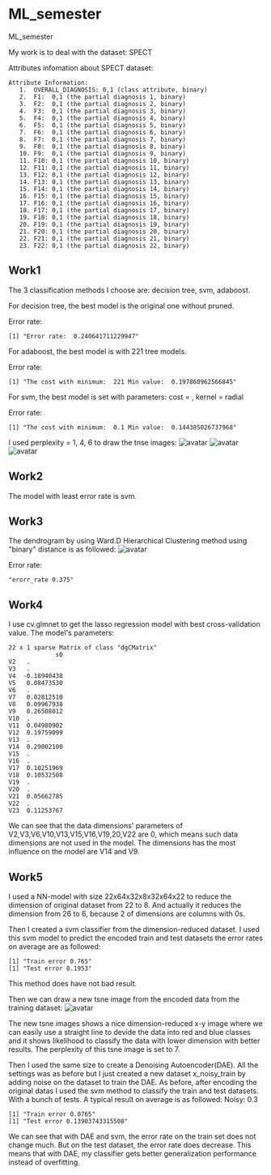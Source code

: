 # ML_semester
ML_semester

My work is to deal with the dataset: SPECT

Attributes infomation about SPECT dataset:
```
Attribute Information:
   1.  OVERALL_DIAGNOSIS: 0,1 (class attribute, binary)
   2.  F1:  0,1 (the partial diagnosis 1, binary)
   3.  F2:  0,1 (the partial diagnosis 2, binary)
   4.  F3:  0,1 (the partial diagnosis 3, binary)
   5.  F4:  0,1 (the partial diagnosis 4, binary)
   6.  F5:  0,1 (the partial diagnosis 5, binary)
   7.  F6:  0,1 (the partial diagnosis 6, binary)
   8.  F7:  0,1 (the partial diagnosis 7, binary)
   9.  F8:  0,1 (the partial diagnosis 8, binary)
   10. F9:  0,1 (the partial diagnosis 9, binary)
   11. F10: 0,1 (the partial diagnosis 10, binary)
   12. F11: 0,1 (the partial diagnosis 11, binary)
   13. F12: 0,1 (the partial diagnosis 12, binary)
   14. F13: 0,1 (the partial diagnosis 13, binary)
   15. F14: 0,1 (the partial diagnosis 14, binary)
   16. F15: 0,1 (the partial diagnosis 15, binary)
   17. F16: 0,1 (the partial diagnosis 16, binary)
   18. F17: 0,1 (the partial diagnosis 17, binary)
   19. F18: 0,1 (the partial diagnosis 18, binary)
   20. F19: 0,1 (the partial diagnosis 19, binary)
   21. F20: 0,1 (the partial diagnosis 20, binary)
   22. F21: 0,1 (the partial diagnosis 21, binary)
   23. F22: 0,1 (the partial diagnosis 22, binary)
```

## Work1
The 3 classification methods I choose are: decision tree, svm, adaboost.

For decision tree, the best model is the original one without pruned.

Error rate:
```
[1] "Error rate:  0.240641711229947"
```

For adaboost, the best model is with 221 tree models.

Error rate:
```
[1] "The cost with minimum:  221 Min value:  0.197860962566845"
```

For svm, the best model is set with parameters: cost = , kernel = radial

Error rate:
```
[1] "The cost with minimum:  0.1 Min value:  0.144385026737968"
```

I used perplexity = 1, 4, 6 to draw the tnse images:
![avatar](tsne_1.png)
![avatar](tsne_4.png)
![avatar](tsne_6.png)

## Work2
The model with least error rate is svm.

## Work3
The dendrogram by using Ward.D Hierarchical Clustering method using "binary" distance is as followed:
![avatar](ward_binary.png)

Error rate:
```
"erorr_rate 0.375"
```

## Work4
I use cv.glmnet to get the lasso regression model with best cross-validation value.
The model's parameters:
```
22 x 1 sparse Matrix of class "dgCMatrix"
             s0
V2   .
V3   .
V4  -0.18940438
V5   0.08473530
V6   .
V7   0.02812510
V8   0.09967938
V9   0.26508012
V10  .
V11  0.04980902
V12  0.19759099
V13  .
V14  0.29002100
V15  .
V16  .
V17  0.10251969
V18  0.10532508
V19  .
V20  .
V21  0.05662785
V22  .
V23  0.11253767
```

We can see that the data dimensions' parameters of V2,V3,V6,V10,V13,V15,V16,V19,20,V22 are 0, which means such data dimensions are not used in the model. The dimensions has the most influence on the model are V14 and V9.

## Work5
I used a NN-model with size 22x64x32x8x32x64x22 to reduce the dimension of original dataset from 22 to 8. And actually it reduces the dimension from 26 to 6, because 2 of dimensions are columns with 0s.

Then I created a svm classifier from the dimension-reduced dataset. I used this svm model to predict the encoded train and test datasets the error rates on average are as followed:
```
[1] "Train error 0.765"
[1] "Test error 0.1953"
```

This method does have not bad result.

Then we can draw a new tsne image from the encoded data from the training dataset:
![avatar](tsne_dimdreduced.png)

The new tsne images shows a nice dimension-reduced x-y image where we can easily use a straight line to devide the data into red and blue classes and it shows likelihood to classify the data with lower dimension with better results. The perplexity of this tsne image is set to 7.

Then I used the same size to create a Denoising Autoencoder(DAE). All the settings was as before but I just created a new dataset x_noisy_train by adding noise on the dataset to train the DAE. As before, after encoding the original datas I used the svm method to classify the train and test datasets. With a bunch of tests. A typical result on average is as followed:
Noisy: 0.3
```
[1] "Train error 0.0765"
[1] "Test error 0.13903743315508"
```

We can see that with DAE and svm, the error rate on the train set does not change much. But on the test dataset, the error rate does decrease. This means that with DAE, my classifier gets better generalization performance instead of overfitting.
